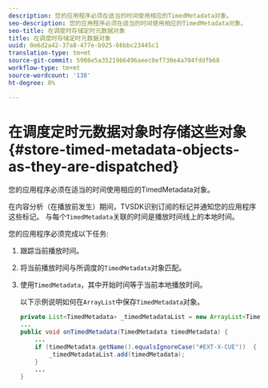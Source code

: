 ```yaml
---
description: 您的应用程序必须在适当的时间使用相应的TimedMetadata对象。
seo-description: 您的应用程序必须在适当的时间使用相应的TimedMetadata对象。
seo-title: 在调度时存储定时元数据对象
title: 在调度时存储定时元数据对象
uuid: 0e6d2a42-37a8-477e-b925-66bbc23445c1
translation-type: tm+mt
source-git-commit: 5908e5a3521966496aeec0ef730e4a704fddfb68
workflow-type: tm+mt
source-wordcount: '138'
ht-degree: 0%

---
```



# 在调度定时元数据对象时存储这些对象{#store-timed-metadata-objects-as-they-are-dispatched}

您的应用程序必须在适当的时间使用相应的TimedMetadata对象。

在内容分析（在播放前发生）期间，TVSDK识别订阅的标记并通知您的应用程序这些标记。 与每个`TimedMetadata`关联的时间是播放时间线上的本地时间。

您的应用程序必须完成以下任务:

1. 跟踪当前播放时间。
1. 将当前播放时间与所调度的`TimedMetadata`对象匹配。

1. 使用`TimedMetadata`，其中开始时间等于当前本地播放时间。

   以下示例说明如何在`ArrayList`中保存`TimedMetadata`对象。

   ```java
   private List<TimedMetadata> _timedMetadataList = new ArrayList<TimedMetadata>(); 
   ... 
   public void onTimedMetadata(TimedMetadata timedMetadata) { 
       ... 
       if (timedMetadata.getName().equalsIgnoreCase("#EXT-X-CUE"))  { 
           _timedMetadataList.add(timedMetadata); 
       } 
       ... 
   }
   ```

